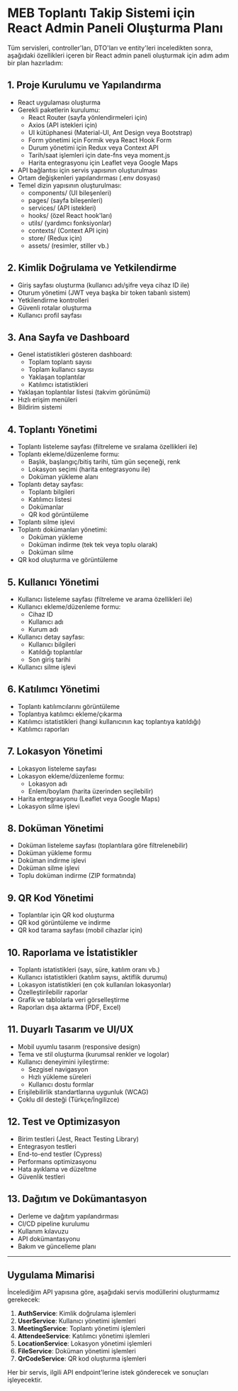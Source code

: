 # MEB Toplantı Takip Sistemi için React Admin Paneli Oluşturma Planı

Tüm servisleri, controller'ları, DTO'ları ve entity'leri inceledikten sonra, aşağıdaki özellikleri içeren bir React admin paneli oluşturmak için adım adım bir plan hazırladım:

## 1. Proje Kurulumu ve Yapılandırma

- React uygulaması oluşturma
- Gerekli paketlerin kurulumu:
  - React Router (sayfa yönlendirmeleri için)
  - Axios (API istekleri için)
  - UI kütüphanesi (Material-UI, Ant Design veya Bootstrap)
  - Form yönetimi için Formik veya React Hook Form
  - Durum yönetimi için Redux veya Context API
  - Tarih/saat işlemleri için date-fns veya moment.js
  - Harita entegrasyonu için Leaflet veya Google Maps
- API bağlantısı için servis yapısının oluşturulması
- Ortam değişkenleri yapılandırması (.env dosyası)
- Temel dizin yapısının oluşturulması:
  - components/ (UI bileşenleri)
  - pages/ (sayfa bileşenleri)
  - services/ (API istekleri)
  - hooks/ (özel React hook'ları)
  - utils/ (yardımcı fonksiyonlar)
  - contexts/ (Context API için)
  - store/ (Redux için)
  - assets/ (resimler, stiller vb.)

## 2. Kimlik Doğrulama ve Yetkilendirme

- Giriş sayfası oluşturma (kullanıcı adı/şifre veya cihaz ID ile)
- Oturum yönetimi (JWT veya başka bir token tabanlı sistem)
- Yetkilendirme kontrolleri
- Güvenli rotalar oluşturma
- Kullanıcı profil sayfası

## 3. Ana Sayfa ve Dashboard

- Genel istatistikleri gösteren dashboard:
  - Toplam toplantı sayısı
  - Toplam kullanıcı sayısı
  - Yaklaşan toplantılar
  - Katılımcı istatistikleri
- Yaklaşan toplantılar listesi (takvim görünümü)
- Hızlı erişim menüleri
- Bildirim sistemi

## 4. Toplantı Yönetimi

- Toplantı listeleme sayfası (filtreleme ve sıralama özellikleri ile)
- Toplantı ekleme/düzenleme formu:
  - Başlık, başlangıç/bitiş tarihi, tüm gün seçeneği, renk
  - Lokasyon seçimi (harita entegrasyonu ile)
  - Doküman yükleme alanı
- Toplantı detay sayfası:
  - Toplantı bilgileri
  - Katılımcı listesi
  - Dokümanlar
  - QR kod görüntüleme
- Toplantı silme işlevi
- Toplantı dokümanları yönetimi:
  - Doküman yükleme
  - Doküman indirme (tek tek veya toplu olarak)
  - Doküman silme
- QR kod oluşturma ve görüntüleme

## 5. Kullanıcı Yönetimi

- Kullanıcı listeleme sayfası (filtreleme ve arama özellikleri ile)
- Kullanıcı ekleme/düzenleme formu:
  - Cihaz ID
  - Kullanıcı adı
  - Kurum adı
- Kullanıcı detay sayfası:
  - Kullanıcı bilgileri
  - Katıldığı toplantılar
  - Son giriş tarihi
- Kullanıcı silme işlevi

## 6. Katılımcı Yönetimi

- Toplantı katılımcılarını görüntüleme
- Toplantıya katılımcı ekleme/çıkarma
- Katılımcı istatistikleri (hangi kullanıcının kaç toplantıya katıldığı)
- Katılımcı raporları

## 7. Lokasyon Yönetimi

- Lokasyon listeleme sayfası
- Lokasyon ekleme/düzenleme formu:
  - Lokasyon adı
  - Enlem/boylam (harita üzerinden seçilebilir)
- Harita entegrasyonu (Leaflet veya Google Maps)
- Lokasyon silme işlevi

## 8. Doküman Yönetimi

- Doküman listeleme sayfası (toplantılara göre filtrelenebilir)
- Doküman yükleme formu
- Doküman indirme işlevi
- Doküman silme işlevi
- Toplu doküman indirme (ZIP formatında)

## 9. QR Kod Yönetimi

- Toplantılar için QR kod oluşturma
- QR kod görüntüleme ve indirme
- QR kod tarama sayfası (mobil cihazlar için)

## 10. Raporlama ve İstatistikler

- Toplantı istatistikleri (sayı, süre, katılım oranı vb.)
- Kullanıcı istatistikleri (katılım sayısı, aktiflik durumu)
- Lokasyon istatistikleri (en çok kullanılan lokasyonlar)
- Özelleştirilebilir raporlar
- Grafik ve tablolarla veri görselleştirme
- Raporları dışa aktarma (PDF, Excel)

## 11. Duyarlı Tasarım ve UI/UX

- Mobil uyumlu tasarım (responsive design)
- Tema ve stil oluşturma (kurumsal renkler ve logolar)
- Kullanıcı deneyimini iyileştirme:
  - Sezgisel navigasyon
  - Hızlı yükleme süreleri
  - Kullanıcı dostu formlar
- Erişilebilirlik standartlarına uygunluk (WCAG)
- Çoklu dil desteği (Türkçe/İngilizce)

## 12. Test ve Optimizasyon

- Birim testleri (Jest, React Testing Library)
- Entegrasyon testleri
- End-to-end testler (Cypress)
- Performans optimizasyonu
- Hata ayıklama ve düzeltme
- Güvenlik testleri

## 13. Dağıtım ve Dokümantasyon

- Derleme ve dağıtım yapılandırması
- CI/CD pipeline kurulumu
- Kullanım kılavuzu
- API dokümantasyonu
- Bakım ve güncelleme planı

---

## Uygulama Mimarisi

İncelediğim API yapısına göre, aşağıdaki servis modüllerini oluşturmamız gerekecek:

1. **AuthService**: Kimlik doğrulama işlemleri
2. **UserService**: Kullanıcı yönetimi işlemleri
3. **MeetingService**: Toplantı yönetimi işlemleri
4. **AttendeeService**: Katılımcı yönetimi işlemleri
5. **LocationService**: Lokasyon yönetimi işlemleri
6. **FileService**: Doküman yönetimi işlemleri
7. **QrCodeService**: QR kod oluşturma işlemleri

Her bir servis, ilgili API endpoint'lerine istek gönderecek ve sonuçları işleyecektir.